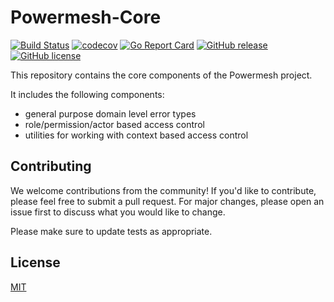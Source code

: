 # Powermesh-Core

[![Build Status](https://github.com/energimind/powermesh-core/actions/workflows/build.yml/badge.svg)](https://github.com/energimind/powermesh-core/actions)
[![codecov](https://codecov.io/gh/energimind/powermesh-core/graph/badge.svg?token=BBCI6HU29E)](https://codecov.io/gh/energimind/powermesh-core)
[![Go Report Card](https://goreportcard.com/badge/github.com/energimind/powermesh-core)](https://goreportcard.com/report/github.com/energimind/powermesh-core)
[![GitHub release](https://img.shields.io/github/v/release/energimind/powermesh-core)](https://github.com/energimind/powermesh-core/releases/latest)
[![GitHub license](https://img.shields.io/github/license/energimind/powermesh-core)](https://github.com/energimind/powermesh-core/blob/master/LICENSE)

This repository contains the core components of the Powermesh project.

It includes the following components:

- general purpose domain level error types
- role/permission/actor based access control
- utilities for working with context based access control

## Contributing

We welcome contributions from the community! If you'd like to contribute, please feel free to submit a pull request. For
major changes, please open an issue first to discuss what you would like to change.

Please make sure to update tests as appropriate.

## License

[MIT](https://choosealicense.com/licenses/mit/)
